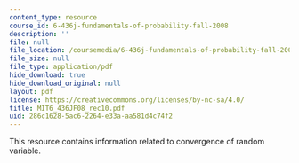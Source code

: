 ```yaml
---
content_type: resource
course_id: 6-436j-fundamentals-of-probability-fall-2008
description: ''
file: null
file_location: /coursemedia/6-436j-fundamentals-of-probability-fall-2008/286c16285ac62264e33aaa581d4c74f2_MIT6_436JF08_rec10.pdf
file_size: null
file_type: application/pdf
hide_download: true
hide_download_original: null
layout: pdf
license: https://creativecommons.org/licenses/by-nc-sa/4.0/
title: MIT6_436JF08_rec10.pdf
uid: 286c1628-5ac6-2264-e33a-aa581d4c74f2
---
```

This resource contains information related to convergence of random variable.